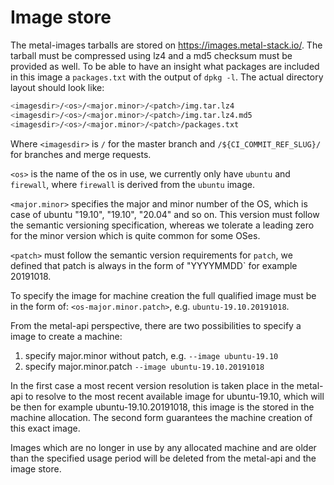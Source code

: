# Image store

The metal-images tarballs are stored on <https://images.metal-stack.io/>. The tarball must be compressed using lz4 and a md5 checksum must be provided as well. To be able to have an insight what packages are included in this image a `packages.txt` with the output of `dpkg -l`.
The actual directory layout should look like:

```bash
<imagesdir>/<os>/<major.minor>/<patch>/img.tar.lz4
<imagesdir>/<os>/<major.minor>/<patch>/img.tar.lz4.md5
<imagesdir>/<os>/<major.minor>/<patch>/packages.txt
```

Where `<imagesdir>` is `/` for the master branch and `/${CI_COMMIT_REF_SLUG}/` for branches and merge requests.

`<os>` is the name of the os in use, we currently only have `ubuntu` and `firewall`, where `firewall` is derived from the `ubuntu` image.

`<major.minor>` specifies the major and minor number of the OS, which is case of ubuntu "19.10", "19.10", "20.04" and so on. This version must follow the semantic versioning specification, whereas we tolerate a leading zero for the minor version which is quite common for some OSes.

`<patch>` must follow the semantic version requirements for `patch`, we defined that patch is always in the form of "YYYYMMDD` for example 20191018.

To specify the image for machine creation the full qualified image must be in the form of:
`<os-major.minor.patch>`, e.g. `ubuntu-19.10.20191018`.

From the metal-api perspective, there are two possibilities to specify a image to create a machine:

1. specify major.minor without patch, e.g. `--image ubuntu-19.10`
1. specify major.minor.patch `--image ubuntu-19.10.20191018`

In the first case a most recent version resolution is taken place in the metal-api to resolve to the most recent available image for ubuntu-19.10, which will be then for example ubuntu-19.10.20191018, this image is the stored in the machine allocation.
The second form guarantees the machine creation of this exact image.

Images which are no longer in use by any allocated machine and are older than the specified usage period will be deleted from the metal-api and the image store.
 
